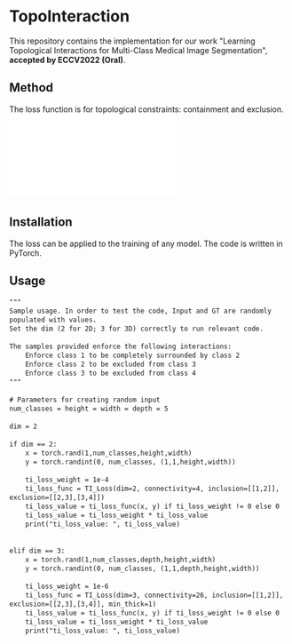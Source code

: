 # TopoInteraction
This repository contains the implementation for our work "Learning Topological Interactions for Multi-Class Medical Image Segmentation", **accepted by ECCV2022 (Oral)**. 

## Method
The loss function is for topological constraints: containment and exclusion. 
![An overview of the method is here.](pipeline-fig.pdf?raw=true)

## Installation
The loss can be applied to the training of any model. The code is written in PyTorch.

## Usage
    """
    Sample usage. In order to test the code, Input and GT are randomly populated with values.
    Set the dim (2 for 2D; 3 for 3D) correctly to run relevant code.

    The samples provided enforce the following interactions:
        Enforce class 1 to be completely surrounded by class 2
        Enforce class 2 to be excluded from class 3
        Enforce class 3 to be excluded from class 4
    """

    # Parameters for creating random input
    num_classes = height = width = depth = 5

    dim = 2

    if dim == 2:
        x = torch.rand(1,num_classes,height,width)
        y = torch.randint(0, num_classes, (1,1,height,width))

        ti_loss_weight = 1e-4
        ti_loss_func = TI_Loss(dim=2, connectivity=4, inclusion=[[1,2]], exclusion=[[2,3],[3,4]])
        ti_loss_value = ti_loss_func(x, y) if ti_loss_weight != 0 else 0
        ti_loss_value = ti_loss_weight * ti_loss_value
        print("ti_loss_value: ", ti_loss_value)


    elif dim == 3:
        x = torch.rand(1,num_classes,depth,height,width)
        y = torch.randint(0, num_classes, (1,1,depth,height,width))

        ti_loss_weight = 1e-6
        ti_loss_func = TI_Loss(dim=3, connectivity=26, inclusion=[[1,2]], exclusion=[[2,3],[3,4]], min_thick=1)
        ti_loss_value = ti_loss_func(x, y) if ti_loss_weight != 0 else 0
        ti_loss_value = ti_loss_weight * ti_loss_value
        print("ti_loss_value: ", ti_loss_value)

